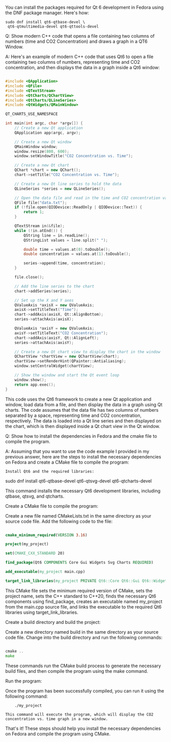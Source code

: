 
You can install the packages required for Qt 6 development in Fedora using the DNF package manager. Here's how:

```
sudo dnf install qt6-qtbase-devel \
 qt6-qtmultimedia-devel qt6-qttools-devel 
```

Q: Show modern C++ code that opens a file containing two columns of
numbers (time and CO2 Concentration) and draws a graph in a QT6
Window.

A: Here's an example of modern C++ code that uses Qt6 to open a file
containing two columns of numbers, representing time and CO2
concentration, and then displays the data in a graph inside a Qt6
window:

```c++

#include <QApplication>
#include <QFile>
#include <QTextStream>
#include <QtCharts/QChartView>
#include <QtCharts/QLineSeries>
#include <QtWidgets/QMainWindow>

QT_CHARTS_USE_NAMESPACE

int main(int argc, char *argv[]) {
    // Create a new Qt application
    QApplication app(argc, argv);

    // Create a new Qt window
    QMainWindow window;
    window.resize(800, 600);
    window.setWindowTitle("CO2 Concentration vs. Time");

    // Create a new Qt chart
    QChart *chart = new QChart();
    chart->setTitle("CO2 Concentration vs. Time");

    // Create a new Qt line series to hold the data
    QLineSeries *series = new QLineSeries();

    // Open the data file and read in the time and CO2 concentration values
    QFile file("data.txt");
    if (!file.open(QIODevice::ReadOnly | QIODevice::Text)) {
        return 1;
    }

    QTextStream in(&file);
    while (!in.atEnd()) {
        QString line = in.readLine();
        QStringList values = line.split(" ");

        double time = values.at(0).toDouble();
        double concentration = values.at(1).toDouble();

        series->append(time, concentration);
    }

    file.close();

    // Add the line series to the chart
    chart->addSeries(series);

    // Set up the X and Y axes
    QValueAxis *axisX = new QValueAxis;
    axisX->setTitleText("Time");
    chart->addAxis(axisX, Qt::AlignBottom);
    series->attachAxis(axisX);

    QValueAxis *axisY = new QValueAxis;
    axisY->setTitleText("CO2 Concentration");
    chart->addAxis(axisY, Qt::AlignLeft);
    series->attachAxis(axisY);

    // Create a new Qt chart view to display the chart in the window
    QChartView *chartView = new QChartView(chart);
    chartView->setRenderHint(QPainter::Antialiasing);
    window.setCentralWidget(chartView);

    // Show the window and start the Qt event loop
    window.show();
    return app.exec();
}
```

This code uses the Qt6 framework to create a new Qt application and
window, load data from a file, and then display the data in a graph
using Qt charts. The code assumes that the data file has two columns
of numbers separated by a space, representing time and CO2
concentration, respectively. The data is loaded into a Qt line series
and then displayed on the chart, which is then displayed inside a Qt
chart view in the Qt window.

Q: Show how to install the dependencies in Fedora and the cmake file
to compile the program.

A: Assuming that you want to use the code example I provided in my
previous answer, here are the steps to install the necessary
dependencies on Fedora and create a CMake file to compile the program:

    Install Qt6 and the required libraries:

sudo dnf install qt6-qtbase-devel qt6-qtsvg-devel qt6-qtcharts-devel

This command installs the necessary Qt6 development libraries,
including qtbase, qtsvg, and qtcharts.

Create a CMake file to compile the program:

Create a new file named CMakeLists.txt in the same directory as your
source code file. Add the following code to the file:

```cmake

cmake_minimum_required(VERSION 3.16)

project(my_project)

set(CMAKE_CXX_STANDARD 20)

find_package(Qt6 COMPONENTS Core Gui Widgets Svg Charts REQUIRED)

add_executable(my_project main.cpp)

target_link_libraries(my_project PRIVATE Qt6::Core Qt6::Gui Qt6::Widgets Qt6::Svg Qt6::Charts)
```

This CMake file sets the minimum required version of CMake, sets the
project name, sets the C++ standard to C++20, finds the necessary Qt6
components using find_package, creates an executable named my_project
from the main.cpp source file, and links the executable to the
required Qt6 libraries using target_link_libraries.

Create a build directory and build the project:

Create a new directory named build in the same directory as your
source code file. Change into the build directory and run the
following commands:

```go

cmake ..
make
```
These commands run the CMake build process to generate the necessary
build files, and then compile the program using the make command.

Run the program:

Once the program has been successfully compiled, you can run it using
the following command:

```bash
    ./my_project
```


    This command will execute the program, which will display the CO2
    concentration vs. time graph in a new window.

That's it! These steps should help you install the necessary
dependencies on Fedora and compile the program using CMake.
